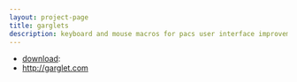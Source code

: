 ```yaml
---
layout: project-page
title: garglets
description: keyboard and mouse macros for pacs user interface improvements
---
```


- [download](https://www.dropbox.com/s/hhvmoa69ikl611n/rungarglet.exe?dl=0): 
-  http://garglet.com


             
 
 
 
